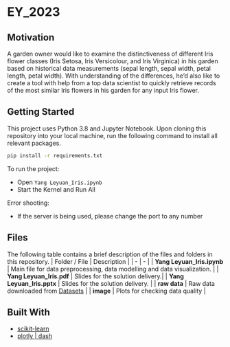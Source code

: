 # EY_2023

## Motivation
A garden owner would like to examine the distinctiveness of different Iris flower classes (Iris Setosa, Iris Versicolour, and Iris Virginica) in his garden based on historical data measurements (sepal length, sepal width, petal length, petal width). With understanding of the differences, he’d also like to create a tool with help from a top data scientist to quickly retrieve records of the most similar Iris flowers in his garden for any input Iris flower.

## Getting Started
This project uses Python 3.8 and Jupyter Notebook. Upon cloning this repository into your local machine, run the following command to install all relevant packages.
```bash
pip install -r requirements.txt
```
To run the project:
- Open `Yang Leyuan_Iris.ipynb`
- Start the Kernel and Run All

Error shooting:
- If the server is being used, please change the port to any number

## Files
The following table contains a brief description of the files and folders in this repository.
| Folder / File | Description |
| - | - |
| **Yang Leyuan_Iris.ipynb** | Main file for data preprocessing, data modelling and data visualization. |
| **Yang Leyuan_Iris.pdf** | Slides for the solution delivery.|
| **Yang Leyuan_Iris.pptx** | Slides for the solution delivery. |
| **raw data** | Raw data downloaded from [Datasets](https://archive.ics.uci.edu/ml/datasets/Iris)  |
| **image** | Plots for checking data quality |


## Built With
- [scikit-learn](https://scikit-learn.org/stable/)
- [plotly | dash](https://dash.plotly.com/)
